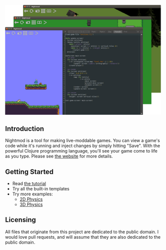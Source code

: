 ![screenshot](screenshot.png)

## Introduction

Nightmod is a tool for making live-moddable games. You can view a game's code while it's running and inject changes by simply hitting "Save". With the powerful Clojure programming language, you'll see your game come to life as you type. Please see [the website](https://nightmod.net) for more details.

## Getting Started

* Read [the tutorial](TUTORIAL.md)
* Try all the built-in templates
* Try more examples:
    * [2D Physics](https://gist.github.com/oakes/ee8882f009dbde17f4e1)
    * [3D Physics](https://gist.github.com/oakes/51f672f4124e725cd4b7)

## Licensing

All files that originate from this project are dedicated to the public domain. I would love pull requests, and will assume that they are also dedicated to the public domain.
